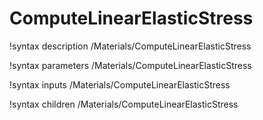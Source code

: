 <!-- MOOSE Documentation Stub: Remove this when content is added. -->

# ComputeLinearElasticStress
!syntax description /Materials/ComputeLinearElasticStress

!syntax parameters /Materials/ComputeLinearElasticStress

!syntax inputs /Materials/ComputeLinearElasticStress

!syntax children /Materials/ComputeLinearElasticStress
